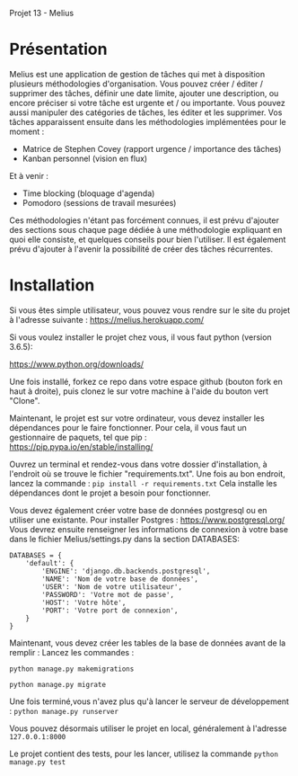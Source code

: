 Projet 13 - Melius

# Présentation

Melius est une application de gestion de tâches qui met à disposition plusieurs méthodologies d'organisation.
Vous pouvez créer / éditer / supprimer des tâches, définir une date limite, ajouter une description, ou encore préciser si votre tâche est urgente et / ou importante.
Vous pouvez aussi manipuler des catégories de tâches, les éditer et les supprimer.
Vos tâches apparaissent ensuite dans les méthodologies implémentées pour le moment :

- Matrice de Stephen Covey (rapport urgence / importance des tâches)
- Kanban personnel (vision en flux)

Et à venir : 

- Time blocking (bloquage d'agenda)
- Pomodoro (sessions de travail mesurées)

Ces méthodologies n'étant pas forcément connues, il est prévu d'ajouter des sections sous chaque page dédiée à une méthodologie expliquant en quoi elle consiste, et quelques conseils pour bien l'utiliser.
Il est également prévu d'ajouter à l'avenir la possibilité de créer des tâches récurrentes.

# Installation

Si vous êtes simple utilisateur, vous pouvez vous rendre sur le site du projet à l'adresse suivante : https://melius.herokuapp.com/

Si vous voulez installer le projet chez vous, il vous faut python (version 3.6.5):

https://www.python.org/downloads/

Une fois installé, forkez ce repo dans votre espace github (bouton fork en haut à droite), puis clonez le sur votre machine à l'aide du bouton vert "Clone".

Maintenant, le projet est sur votre ordinateur, vous devez installer les dépendances pour le faire fonctionner.
Pour cela, il vous faut un gestionnaire de paquets, tel que pip : https://pip.pypa.io/en/stable/installing/

Ouvrez un terminal et rendez-vous dans votre dossier d'installation, à l'endroit où se trouve le fichier "requirements.txt".
Une fois au bon endroit, lancez la commande :
```pip install -r requirements.txt```
Cela installe les dépendances dont le projet a besoin pour fonctionner.

Vous devez également créer votre base de données postgresql ou en utiliser une existante.
Pour installer Postgres : https://www.postgresql.org/
Vous devrez ensuite renseigner les informations de connexion à votre base dans le fichier Melius/settings.py dans la section DATABASES:

```
DATABASES = {
    'default': {
        'ENGINE': 'django.db.backends.postgresql',
        'NAME': 'Nom de votre base de données',
        'USER': 'Nom de votre utilisateur',
        'PASSWORD': 'Votre mot de passe',
        'HOST': 'Votre hôte',
        'PORT': 'Votre port de connexion',
    }
}
```

Maintenant, vous devez créer les tables de la base de données avant de la remplir :
Lancez les commandes :

```python manage.py makemigrations```

```python manage.py migrate```

Une fois terminé,vous n'avez plus qu'à lancer le serveur de développement :
```python manage.py runserver```

Vous pouvez désormais utiliser le projet en local, généralement à l'adresse ```127.0.0.1:8000```

Le projet contient des tests, pour les lancer, utilisez la commande ```python manage.py test```
